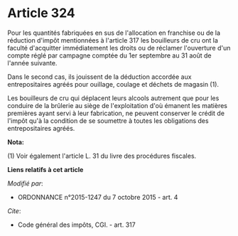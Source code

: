 # Article 324

Pour les quantités fabriquées en sus de l'allocation en franchise ou de la réduction d'impôt mentionnées à l'article 317 les
bouilleurs de cru ont la faculté d'acquitter immédiatement les droits ou de réclamer l'ouverture d'un compte réglé par
campagne comptée du 1er septembre au 31 août de l'année suivante. 

Dans le second cas, ils jouissent de la déduction accordée aux entrepositaires agréés pour ouillage, coulage et déchets de
magasin (1). 

Les bouilleurs de cru qui déplacent leurs alcools autrement que pour les conduire de la brûlerie au siège de l'exploitation
d'où émanent les matières premières ayant servi à leur fabrication, ne peuvent conserver le crédit de l'impôt qu'à la
condition de se soumettre à toutes les obligations des entrepositaires agréés.

**Nota:**

(1) Voir également l'article L. 31 du livre des procédures fiscales.

**Liens relatifs à cet article**

_Modifié par_:

  - ORDONNANCE n°2015-1247 du 7 octobre 2015 - art. 4

_Cite_:

  - Code général des impôts, CGI. - art. 317
